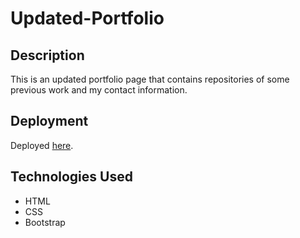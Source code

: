 # Updated-Portfolio

## Description
This is an updated portfolio page that contains repositories of some previous work and my contact information.


## Deployment
Deployed [here](https://awpdev.github.io/Updated-Portfolio/).

## Technologies Used
* HTML
* CSS
* Bootstrap